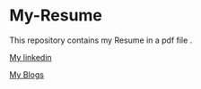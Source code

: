 # My-Resume
This repository contains my Resume in a pdf file .<br>

[My linkedin](https://www.linkedin.com/in/piyush-gupta-734015165/)<br>


[My Blogs](https://piyush-98.github.io)
